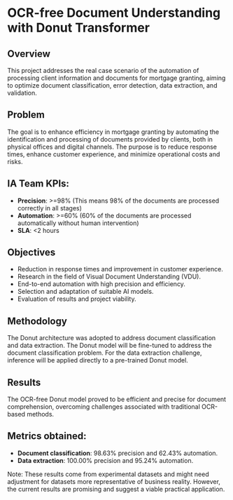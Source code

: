 # OCR-free Document Understanding with Donut Transformer

## Overview
This project addresses the real case scenario of the automation of processing client information and documents for mortgage granting, aiming to optimize document classification, error detection, data extraction, and validation.

## Problem
The goal is to enhance efficiency in mortgage granting by automating the identification and processing of documents provided by clients, both in physical offices and digital channels. The purpose is to reduce response times, enhance customer experience, and minimize operational costs and risks.

## IA Team KPIs:

* **Precision**: >=98% (This means 98% of the documents are processed correctly in all stages)
* **Automation**: >=60% (60% of the documents are processed automatically without human intervention)
* **SLA**: <2 hours

## Objectives

* Reduction in response times and improvement in customer experience.
* Research in the field of Visual Document Understanding (VDU).
* End-to-end automation with high precision and efficiency.
* Selection and adaptation of suitable AI models.
* Evaluation of results and project viability.

## Methodology
The Donut architecture was adopted to address document classification and data extraction. The Donut model will be fine-tuned to address the document classification problem. For the data extraction challenge, inference will be applied directly to a pre-trained Donut model.

## Results
The OCR-free Donut model proved to be efficient and precise for document comprehension, overcoming challenges associated with traditional OCR-based methods.

## Metrics obtained:

* **Document classification**: 98.63% precision and 62.43% automation.
* **Data extraction**: 100.00% precision and 95.24% automation.

Note: These results come from experimental datasets and might need adjustment for datasets more representative of business reality. However, the current results are promising and suggest a viable practical application.


